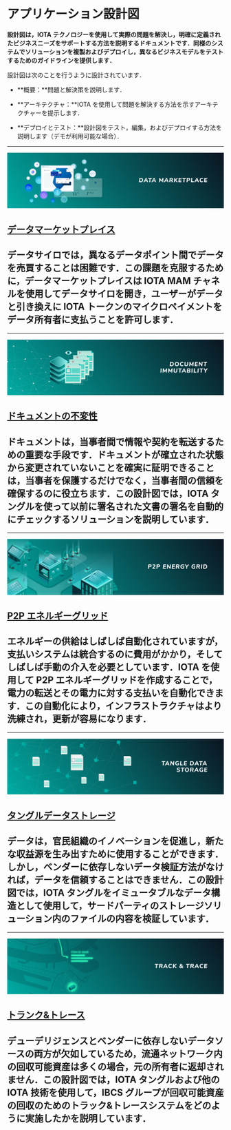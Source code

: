 # アプリケーション設計図
<!-- # Application blueprints -->

**設計図は，IOTA テクノロジーを使用して実際の問題を解決し，明確に定義されたビジネスニーズをサポートする方法を説明するドキュメントです．同様のシステムでソリューションを複製およびデプロイし，異なるビジネスモデルをテストするためのガイドラインを提供します．**
<!-- **A blueprint is a document that explains how IOTA technology is used to solve real problems and to support well defined business needs. It provides guidelines for you to replicate and deploy the solution in similar systems and to test different business models.** -->

設計図は次のことを行うように設計されています．
<!-- Blueprints are designed to do the following: -->

- **概要：**問題と解決策を説明します．
<!-- - **Overview:** Describe a problem and a solution -->
- **アーキテクチャ：**IOTA を使用して問題を解決する方法を示すアーキテクチャーを提示します．
<!-- - **App architecture:** Present an architecture that shows you how to solve the problem with IOTA -->
- **デプロイとテスト：**設計図をテスト，編集，およびデプロイする方法を説明します（デモが利用可能な場合）．
<!-- - **Deploy and test:** Explain how you can test, edit, and deploy the blueprint (if a demo is available) -->

-------------------------
![Data Marketplace](../images/data-marketplace-thumbnail.png)
## [データマーケットプレイス](../data-marketplace/overview.md)
データサイロでは，異なるデータポイント間でデータを売買することは困難です．この課題を克服するために，データマーケットプレイスは IOTA MAM チャネルを使用してデータサイロを開き，ユーザーがデータと引き換えに IOTA トークンのマイクロペイメントをデータ所有者に支払うことを許可します．
-------------------------

-------------------------
![Document immutability](../images/document-immutability.png)
## [ドキュメントの不変性](../doc-immutability/overview.md)
ドキュメントは，当事者間で情報や契約を転送するための重要な手段です．ドキュメントが確立された状態から変更されていないことを確実に証明できることは，当事者を保護するだけでなく，当事者間の信頼を確保するのに役立ちます．この設計図では，IOTA タングルを使って以前に署名された文書の署名を自動的にチェックするソリューションを説明しています．
-------------------------

-------------------------
![Peer-to-peer energy grid](../images/p2p-energy-grid-thumbnail.png)
## [P2P エネルギーグリッド](../p2p-energy/overview.md)
エネルギーの供給はしばしば自動化されていますが，支払いシステムは統合するのに費用がかかり，そしてしばしば手動の介入を必要としています．IOTA を使用して P2P エネルギーグリッドを作成することで，電力の転送とその電力に対する支払いを自動化できます．この自動化により，インフラストラクチャはより洗練され，更新が容易になります．
-------------------------

-------------------------
![Tangle data storage](../images/tangle-data-storage-thumbnail.png)
## [タングルデータストレージ](../tangle-data-storage/overview.md)
データは，官民組織のイノベーションを促進し，新たな収益源を生み出すために使用することができます．しかし，ベンダーに依存しないデータ検証方法がなければ，データを信頼することはできません．この設計図では，IOTA タングルをイミュータブルなデータ構造として使用して，サードパーティのストレージソリューション内のファイルの内容を検証しています．
-------------------------

-------------------------
![Track and trace](../images/track-and-trace-thumbnail.png)
## [トランク&トレース](../track-and-trace/overview.md)
デューデリジェンスとベンダーに依存しないデータソースの両方が欠如しているため，流通ネットワーク内の回収可能資産は多くの場合，元の所有者に返却されません．この設計図では，IOTA タングルおよび他の IOTA 技術を使用して，IBCS グループが回収可能資産の回収のためのトラック&トレースシステムをどのように実施したかを説明しています．
-------------------------
